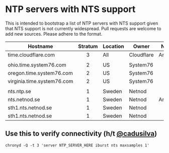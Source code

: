 # NTP servers with NTS support

This is intended to bootstrap a list of NTP servers with NTS support given that NTS support is not currently widespread. Pull requests are welcome to add new sources. Please adhere to the format.

|Hostname|Stratum|Location|Owner|Notes|
|---|:---:|---|---|---|
|time.cloudflare.com|3|All|Cloudflare|Anycast|
||
|ohio.time.system76.com|2|US|System76||
|oregon.time.system76.com|2|US|System76||
|virginia.time.system76.com|2|US|System76||
||
|nts.ntp.se|1|Sweden|Netnod|
|nts.netnod.se|1|Sweden|Netnod|Anycast|
|sth1.nts.netnod.se|1|Sweden|Netnod||
|sth1.nts.netnod.se|1|Sweden|Netnod||

## Use this to verify connectivity (h/t [@cadusilva](https://github.com/cadusilva))
`chronyd -Q -t 3 'server NTP_SERVER_HERE iburst nts maxsamples 1'`
